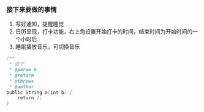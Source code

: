### 接下来要做的事情

1. 写好通知，提醒睡觉
2. 日历呈现，打卡功能，右上角设置开始打卡的时间，结束时间为开始时间的一个小时后
3. 睡眠播放音乐，可切换音乐


```java
/**
 * 这个
 * @param b 
 * @return 
 * @throws
 * @author
public String a(int b) {
    return 1;
}
```


